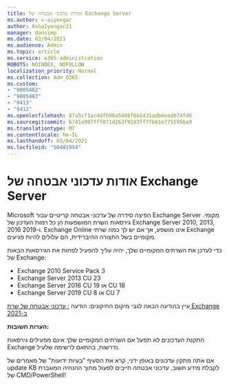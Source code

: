 ```yaml
---
title: אודות עדכוני אבטחה של Exchange Server
ms.author: v-aiyengar
author: AshaIyengar21
manager: dansimp
ms.date: 03/04/2021
ms.audience: Admin
ms.topic: article
ms.service: o365-administration
ROBOTS: NOINDEX, NOFOLLOW
localization_priority: Normal
ms.collection: Adm_O365
ms.custom:
- "9005482"
- "9005483"
- "9413"
- "9412"
ms.openlocfilehash: 87a5cf1ac4dfb96a5406f6b1431adb6ead074fd6
ms.sourcegitcommit: 6741a997fff871d263f92d3ff7fb61e7755956a9
ms.translationtype: MT
ms.contentlocale: he-IL
ms.lasthandoff: 03/04/2021
ms.locfileid: "50481954"
---
```

# <a name="about-exchange-server-security-updates"></a>אודות עדכוני אבטחה של Exchange Server

Microsoft הפיצה סידרה של עדכוני אבטחה קריטיים עבור Exchange Server מקומי. גירסאות השרת המושפעות הן כל רמות העדכון של Exchange Server 2010, 2013, 2016 ו-2019. Exchange Online אינו מושפע, אך אם יש לך כמה שרתי Exchange מקומיים בשל התצורה ההיברידית, הם עלולים להיות פגיעים.

כדי לעדכן את השרתים המקומיים שלך, יהיה עליך להפעיל לפחות את הגירסאות הבאות של Exchange:

- Exchange 2010 Service Pack 3
- Exchange Server 2013 CU 23
- Exchange Server 2016 CU 19 או CU 18
- Exchange Server 2019 CU 8 או CU 7

עיין בהודעה הבאה לגבי מיקום התיקונים: הודעה [: עדכוני אבטחה של שרת Exchange ב-2021](https://techcommunity.microsoft.com/t5/exchange-team-blog/released-march-2021-exchange-server-security-updates/ba-p/2175901)

**הערות חשובות:**

התקנת העדכונים לא תפעל אם השרתים המקומיים שלך אינם מפעילים גירסאות Exchange נדרשות, בהתאם לרשימה שלעיל.

אם אתה מתקין עדכונים באופן ידני, קרא את הסעיף "בעיות ידועות" של מאמרים של update KB לקבלת מידע חשוב. עדכוני אבטחה חייבים לפעול מתוך ההנחיה המוגברת של CMD/PowerShell!
